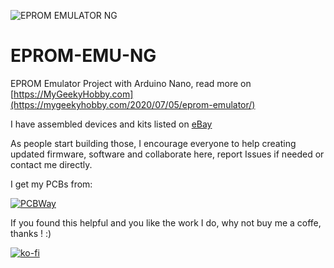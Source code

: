 ![EPROM EMULATOR NG](https://github.com/Kris-Sekula/EPROM-EMU-NG/blob/master/Pictures/hw_2.1_M.jpg)
# EPROM-EMU-NG
EPROM Emulator Project with Arduino Nano, read more on [https://MyGeekyHobby.com](https://mygeekyhobby.com/2020/07/05/eprom-emulator/)

I have assembled devices and kits listed on [eBay](https://www.ebay.com/sch/avr4sale/m.html?_nkw=&_armrs=1&_ipg=&_from=)

As people start building those, I encourage everyone to help creating updated firmware, software and collaborate here, report Issues if needed or contact me directly.

I get my PCBs from:

[![PCBWay](https://www.pcbway.com/project/img/images/frompcbway.png)](https://www.pcbway.com/project/shareproject/EPROM_Emulator_based_on_Arduino_.html)



If you found this helpful and you like the work I do, why not buy me a coffe, thanks ! :)

[![ko-fi](https://www.ko-fi.com/img/githubbutton_sm.svg)](https://ko-fi.com/R6R52KGCD)

